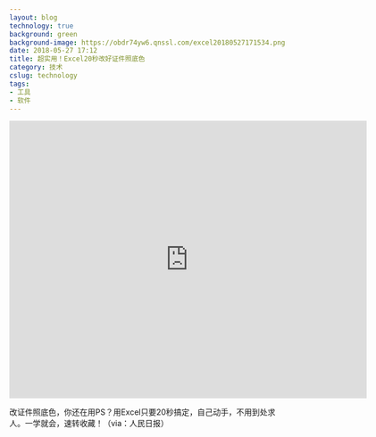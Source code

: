 ```yaml
---
layout: blog
technology: true
background: green
background-image: https://obdr74yw6.qnssl.com/excel20180527171534.png
date: 2018-05-27 17:12
title: 超实用！Excel20秒改好证件照底色
category: 技术
cslug: technology
tags:
- 工具
- 软件
---
```


<iframe frameborder="0" width="640" height="498" src="https://v.qq.com/iframe/player.html?vid=s1426cf57vd&tiny=0&auto=0" allowfullscreen></iframe>  

改证件照底色，你还在用PS？用Excel只要20秒搞定，自己动手，不用到处求人。一学就会，速转收藏！（via：人民日报）